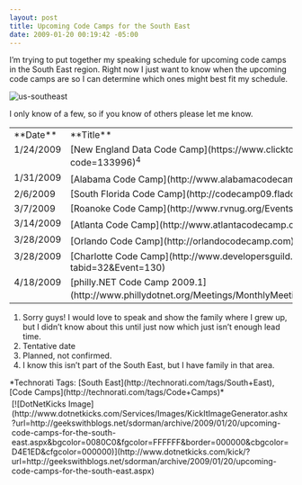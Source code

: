 ```yaml
---
layout: post
title: Upcoming Code Camps for the South East
date: 2009-01-20 00:19:42 -05:00
---
```


I’m trying to put together my speaking schedule for upcoming code camps in the South East region. Right now I just want to know when the upcoming code camps are so I can determine which ones might best fit my schedule.

![us-southeast](http://gwb.blob.core.windows.net/sdorman/WindowsLiveWriter/UpcomingCodeCampsfortheSouthEast_14FC7/us-southeast_3.gif "us-southeast") 

I only know of a few, so if you know of others please let me know.
  <table border="0" cellspacing="0" cellpadding="4" width="583"><tbody>     <tr>       <td valign="top" width="143">**Date** </td>        <td valign="top" width="353">**Title** </td>        <td valign="top" width="85">**Speaking**? </td>     </tr>      <tr>       <td valign="top" width="146">1/24/2009 </td>        <td valign="top" width="345">[New England Data Code Camp](https://www.clicktoattend.com/invitation.aspx?code=133996)<sup>4</sup></td>        <td valign="top" width="92">N </td>     </tr>      <tr>       <td valign="top" width="147">1/31/2009 </td>        <td valign="top" width="339">[Alabama Code Camp](http://www.alabamacodecamp.com/)<sup>1</sup></td>        <td valign="top" width="98">N</td>     </tr>      <tr>       <td valign="top" width="147">2/6/2009</td>        <td valign="top" width="335">[South Florida Code Camp](http://codecamp09.fladotnet.com/)</td>        <td valign="top" width="103">Y</td>     </tr>      <tr>       <td valign="top" width="146">3/7/2009</td>        <td valign="top" width="332">[Roanoke Code Camp](http://www.rvnug.org/Events_view.aspx?Eventid=90)</td>        <td valign="top" width="107">N</td>     </tr>      <tr>       <td valign="top" width="145">3/14/2009</td>        <td valign="top" width="330">[Atlanta Code Camp](http://www.atlantacodecamp.com/)<sup>2</sup></td>        <td valign="top" width="110">N</td>     </tr>      <tr>       <td valign="top" width="145">3/28/2009</td>        <td valign="top" width="328">[Orlando Code Camp](http://orlandocodecamp.com)<sup>3</sup></td>        <td valign="top" width="113">Y</td>     </tr>      <tr>       <td valign="top" width="145">3/28/2009</td>        <td valign="top" width="328">[Charlotte Code Camp](http://www.developersguild.org/Default.aspx?tabid=32&Event=130)</td>        <td valign="top" width="113">N</td>     </tr>      <tr>       <td valign="top" width="145">4/18/2009</td>        <td valign="top" width="328">[philly.NET Code Camp 2009.1](http://www.phillydotnet.org/Meetings/MonthlyMeetings/tabid/336/Default.aspx)<sup>4</sup></td>        <td valign="top" width="113">?</td>     </tr>   </tbody></table>  

1.  Sorry guys! I would love to speak and show the family where I grew up, but I didn’t know about this until just now which just isn’t enough lead time.
2.  Tentative date
3.  Planned, not confirmed.
4.  I know this isn’t part of the South East, but I have family in that area.  

  <div style="padding-bottom: 0px; margin: 0px; padding-left: 0px; padding-right: 0px; display: inline; float: none; padding-top: 0px" id="scid:0767317B-992E-4b12-91E0-4F059A8CECA8:5cd62e51-db88-4b54-8cfe-57e276026d2e" class="wlWriterSmartContent">*Technorati Tags: [South East](http://technorati.com/tags/South+East), [Code Camps](http://technorati.com/tags/Code+Camps)*</div><div class="wlWriterHeaderFooter" style="text-align:left; margin:0px; padding:4px 4px 4px 4px;">[![DotNetKicks Image](http://www.dotnetkicks.com/Services/Images/KickItImageGenerator.ashx?url=http://geekswithblogs.net/sdorman/archive/2009/01/20/upcoming-code-camps-for-the-south-east.aspx&bgcolor=0080C0&fgcolor=FFFFFF&border=000000&cbgcolor=D4E1ED&cfgcolor=000000)](http://www.dotnetkicks.com/kick/?url=http://geekswithblogs.net/sdorman/archive/2009/01/20/upcoming-code-camps-for-the-south-east.aspx)</div>
